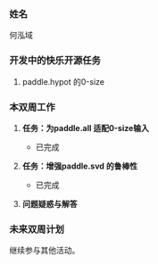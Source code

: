 ### 姓名

何泓域

### 开发中的快乐开源任务

1. paddle.hypot 的0-size

### 本双周工作

1. **任务：为paddle.all 适配0-size输入**
    
    - 已完成

2. **任务：增强paddle.svd 的鲁棒性**

    - 已完成


3. **问题疑惑与解答**



### 未来双周计划
继续参与其他活动。
